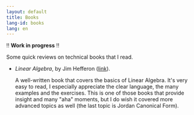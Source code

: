 ```yaml
---
layout: default
title: Books
lang-id: books
lang: en
---
```


‼️  **Work in progress** ‼️

Some quick reviews on technical books that I read.

* _Linear Algebra_, by Jim Hefferon ([link](https://hefferon.net/linearalgebra/)).

  A well-written book that covers the basics of Linear Algebra. It's very easy
  to read, I especially appreciate the clear language, the many examples and the
  exercises. This is one of those books that provide insight and many "aha"
  moments, but I do wish it covered more advanced topics as well (the last topic
  is Jordan Canonical Form).
